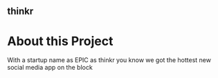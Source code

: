 ## thinkr 

# About this Project
With a startup name as EPIC as thinkr you know we got the hottest new social media app on the block